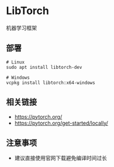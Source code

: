 # LibTorch

机器学习框架

## 部署

```
# Linux
sudo apt install libtorch-dev

# Windows
vcpkg install libtorch:x64-windows
```

## 相关链接

* https://pytorch.org/
* https://pytorch.org/get-started/locally/

## 注意事项

* 建议直接使用官网下载避免编译时间过长
